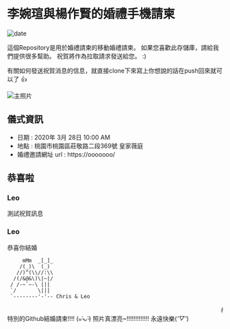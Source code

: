 # 李婉瑄與楊作賢的婚禮手機請柬
![date](https://img.shields.io/badge/Date-2020%2F03%2F28-fff69b4)


這個Repository是用於婚禮請柬的移動婚禮請柬。 如果您喜歡此存儲庫，請給我們提供很多幫助。 祝賀將作為拉取請求發送給您。 :)

有關如何發送祝賀消息的信息，就直接clone下來寫上你想說的話在push回來就可以了 👍

![主照片](https://github.com/e23882/Chris-Leo-sWedding/blob/master/img/HK4A3416.jpg)

## 儀式資訊

* 日期 : 2020年 3月 28日 10:00 AM
* 地點 : 桃園市桃園區莊敬路二段369號 皇家薇庭
* 婚禮邀請網址 url : https://ooooooo/

## 恭喜啦

### Leo

測試祝賀訊息

### Leo


恭喜你結婚

         mMm  _[_]_
        /(_)\  (_)
       //)^(\\//:\\
      /(/&@&\)\|~|/
     / /-~`~-\ |||
     `/       \|||
     `--------'-'-- Chris & Leo


<marquee direction="left">恭喜你結婚!!!!!!!</marquee>
特別的Github結婚請柬!!!! (๑˃̵ᴗ˂̵)
照片真漂亮~!!!!!!!!!!!!! 永遠快樂(*'▽'*)
